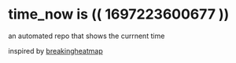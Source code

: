 # time_now is (( 1697223600677 ))

an automated repo that shows the currnent time

inspired by [breakingheatmap](https://github.com/breakingheatmap/breakingheatmap)